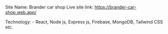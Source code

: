 Site Name: Brander car shop
Live site link: https://brander-car-shop.web.app/

Technology: - React, Node js, Express js, Firebase, MongoDB, Tailwind CSS etc.